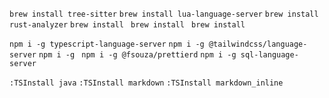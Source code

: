 `brew install tree-sitter`
`brew install lua-language-server`
`brew install rust-analyzer`
`brew install `
`brew install `
`brew install `

`npm i -g typescript-language-server`
`npm i -g @tailwindcss/language-server`
`npm i -g `
`npm i -g @fsouza/prettierd`
`npm i -g sql-language-server`

`:TSInstall java`
`:TSInstall markdown`
`:TSInstall markdown_inline`
